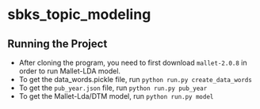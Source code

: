 # sbks_topic_modeling

## Running the Project
* After cloning the program, you need to first download `mallet-2.0.8` in order to run Mallet-LDA model.
* To get the data_words.pickle file, run `python run.py create_data_words`
* To get the `pub_year.json` file, run `python run.py pub_year`
* To get the Mallet-Lda/DTM model, run `python run.py model`
